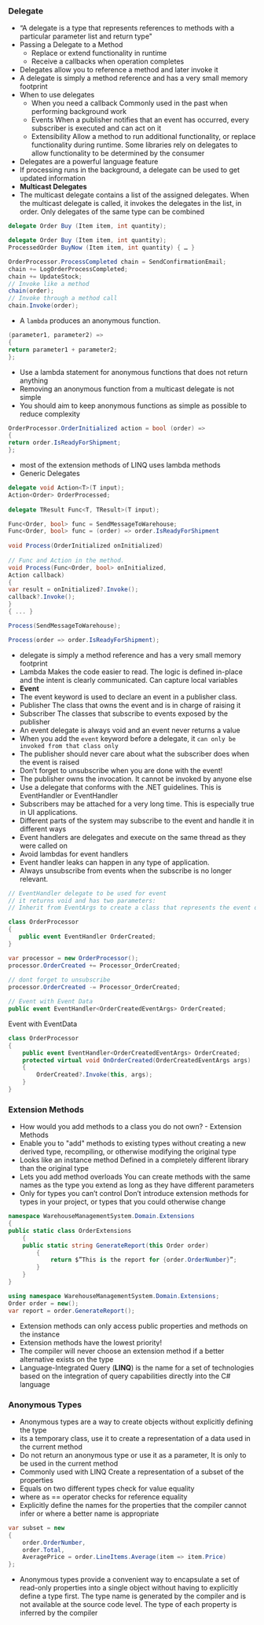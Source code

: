 ﻿
### Delegate
- “A delegate is a type that represents references to methods with a
  particular parameter list and return type"
- Passing a Delegate to a Method
  - Replace or extend
    functionality in runtime
  - Receive a callbacks when
    operation completes
- Delegates allow you to
  reference a method and later
  invoke it
- A delegate is simply a method
  reference and has a very small
  memory footprint
- When to use delegates
  - When you need a callback
    Commonly used in the past when performing background work
  - Events
    When a publisher notifies that an event has occurred, every subscriber
    is executed and can act on it
  - Extensibility
    Allow a method to run additional functionality, or replace functionality
    during runtime. Some libraries rely on
    delegates to allow
    functionality to be
    determined by the consumer
- Delegates are a powerful
  language feature
- If processing runs in the
  background, a delegate can
  be used to get updated
  information
- **Multicast Delegates**
- The multicast delegate contains a list of the assigned delegates. When
  the multicast delegate is called, it invokes the delegates in the list, in
  order.
  Only delegates of the same type can be combined
```csharp
delegate Order Buy (Item item, int quantity);

delegate Order Buy (Item item, int quantity);
ProcessedOrder BuyNow (Item item, int quantity) { … }
```

```csharp
OrderProcessor.ProcessCompleted chain = SendConfirmationEmail;
chain += LogOrderProcessCompleted;
chain += UpdateStock;
// Invoke like a method
chain(order);
// Invoke through a method call
chain.Invoke(order);
```

- A `lambda` produces an
  anonymous function.
```csharp
(parameter1, parameter2) =>
{
return parameter1 + parameter2;
};
```
- Use a lambda statement for
  anonymous functions that
  does not return anything
- Removing an anonymous
  function from a multicast
  delegate is not simple
- You should aim to keep
  anonymous functions as
  simple as possible to reduce
  complexity

```csharp
OrderProcessor.OrderInitialized action = bool (order) =>
{
return order.IsReadyForShipment;
};
```
- most of the extension methods of LINQ uses lambda methods
- Generic Delegates

```csharp
delegate void Action<T>(T input);
Action<Order> OrderProcessed;
    
delegate TResult Func<T, TResult>(T input);

Func<Order, bool> func = SendMessageToWarehouse;
Func<Order, bool> func = (order) => order.IsReadyForShipment
    
void Process(OrderInitialized onInitialized)
    
// Func and Action in the method. 
void Process(Func<Order, bool> onInitialized,
Action callback)
{
var result = onInitialized?.Invoke();
callback?.Invoke();
}
{ ... }

Process(SendMessageToWarehouse);

Process(order => order.IsReadyForShipment);    
```
- delegate is simply a method
reference and has a very small
memory footprint
- Lambda Makes the code easier to read. The logic is defined in-place and the intent is clearly
  communicated. Can capture local variables
- **Event**
- The event keyword is used to declare an event in a publisher class.
- Publisher
  The class that owns the event
  and is in charge of raising it
- Subscriber
  The classes that subscribe to
  events exposed by the publisher
- An event delegate is always
  void and an event never
  returns a value
- When you add the `event`
  keyword before a delegate, it
  `can only be invoked from that
  class only`
- The publisher should never
  care about what the
  subscriber does when the
  event is raised
- Don’t forget to unsubscribe when you are done with the event!
- The publisher owns the invocation.
  It cannot be invoked by anyone else
- Use a delegate that conforms with the .NET guidelines.
  This is EventHandler or EventHandler<T>
- Subscribers may be attached for a very long time.
  This is especially true in UI applications.
- Different parts of the system
  may subscribe to the event
  and handle it in different
  ways
- Event handlers are delegates
  and execute on the same
  thread as they were called on
- Avoid lambdas for event handlers
- Event handler leaks can happen in any type of application.
- Always unsubscribe from events when the subscribe is no longer relevant.
```csharp
// EventHandler delegate to be used for event
// it returns void and has two parameters:
// Inherit from EventArgs to create a class that represents the event data.

class OrderProcessor
{
   public event EventHandler OrderCreated;
}

var processor = new OrderProcessor();
processor.OrderCreated += Processor_OrderCreated;
    
// dont forget to unsubscribe
processor.OrderCreated -= Processor_OrderCreated;

// Event with Event Data
public event EventHandler<OrderCreatedEventArgs> OrderCreated;
```
Event with EventData
```csharp
class OrderProcessor
{
    public event EventHandler<OrderCreatedEventArgs> OrderCreated;
    protected virtual void OnOrderCreated(OrderCreatedEventArgs args)
    {
        OrderCreated?.Invoke(this, args);
    }
}
```
### Extension Methods
- How would you add methods
  to a class you do not own? - Extension Methods
- Enable you to "add" methods to existing types without creating a new
  derived type, recompiling, or otherwise modifying the original type
- Looks like an instance method
  Defined in a completely different library than the original type
- Lets you add method overloads
  You can create methods with the same names as the type you extend
  as long as they have different parameters
- Only for types you can’t control
  Don’t introduce extension methods for types in your project, or types
  that you could otherwise change

```csharp
namespace WarehouseManagementSystem.Domain.Extensions
{
public static class OrderExtensions
    {
    public static string GenerateReport(this Order order)
        {
            return $”This is the report for {order.OrderNumber}”;
        }
    }
}

using namespace WarehouseManagementSystem.Domain.Extensions;
Order order = new();
var report = order.GenerateReport();
```
- Extension methods can only
  access public properties and
  methods on the instance
- Extension methods have the
  lowest priority!
- The compiler will never choose
  an extension method if a better
  alternative exists on the type
- Language-Integrated Query (**LINQ**) is the name for a set of technologies
  based on the integration of query capabilities directly into the C#
  language

### Anonymous Types
- Anonymous types are a way to
  create objects without
  explicitly defining the type
- its a temporary class, use it to create a representation of a data
  used in the current method
- Do not return an anonymous type or use it as a parameter, It is only to be used in the current method
- Commonly used with LINQ
  Create a representation of a subset of the properties
- Equals on two different types check for value equality
- where as == operator checks for reference equality
- Explicitly define the names
  for the properties that the
  compiler cannot infer or
  where a better name is
  appropriate

```csharp
var subset = new
{
    order.OrderNumber,
    order.Total,
    AveragePrice = order.LineItems.Average(item => item.Price)
};
```
- Anonymous types provide a convenient way to encapsulate a set of
read-only properties into a single object without having to explicitly define
a type first.
The type name is generated by the compiler and is not available at the
source code level.
The type of each property is inferred by the compiler